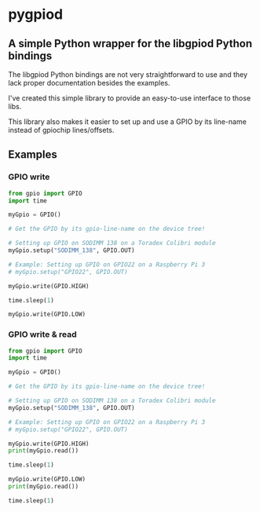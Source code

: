 # pygpiod

## A simple Python wrapper for the libgpiod Python bindings

The libgpiod Python bindings are not very straightforward to use and they lack proper documentation besides the examples.

I've created this simple library to provide an easy-to-use interface to those libs.

This library also makes it easier to set up and use a GPIO by its line-name instead of gpiochip lines/offsets.

## Examples

### GPIO write

```python
from gpio import GPIO
import time

myGpio = GPIO()

# Get the GPIO by its gpio-line-name on the device tree!

# Setting up GPIO on SODIMM 138 on a Toradex Colibri module
myGpio.setup("SODIMM_138", GPIO.OUT)

# Example: Setting up GPIO on GPIO22 on a Raspberry Pi 3
# myGpio.setup("GPIO22", GPIO.OUT)

myGpio.write(GPIO.HIGH)

time.sleep(1)

myGpio.write(GPIO.LOW)
```

### GPIO write & read

```python
from gpio import GPIO
import time

myGpio = GPIO()

# Get the GPIO by its gpio-line-name on the device tree!

# Setting up GPIO on SODIMM 138 on a Toradex Colibri module
myGpio.setup("SODIMM_138", GPIO.OUT)

# Example: Setting up GPIO on GPIO22 on a Raspberry Pi 3
# myGpio.setup("GPIO22", GPIO.OUT)

myGpio.write(GPIO.HIGH)
print(myGpio.read())

time.sleep(1)

myGpio.write(GPIO.LOW)
print(myGpio.read())

time.sleep(1)
```
